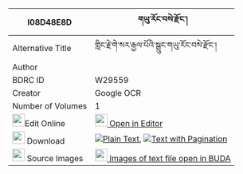 |I08D48E8D|གཡུ་རོང་བསེ་རྫོང་། 
| --- | --- 
|Alternative Title |གླིང་རྗེ་གེ་སར་རྒྱལ་པོའི་སྒྲུང་གཡུ་རོང་བསེ་རྫོང་།
|Author | 
|BDRC ID | W29559
|Creator | Google OCR
|Number of Volumes| 1
|<img width="25" src="https://img.icons8.com/color/25/000000/edit-property.png">Edit Online| [<img width="25" src="https://avatars.githubusercontent.com/u/45091458?s=200&v=4"> Open in Editor](http://editor.openpecha.org/I08D48E8D)
|<img width="25" src="https://img.icons8.com/fluent/48/000000/download-2.png"/>  Download | [![](https://img.icons8.com/color/20/000000/txt.png)Plain Text](https://github.com/Openpecha/I08D48E8D/releases/download/v1/yu_rong_se_dzong_plain_I08D48E8D.zip), [![](https://img.icons8.com/color/20/000000/txt.png)Text with Pagination](https://github.com/Openpecha/I08D48E8D/releases/download/v1/yu_rong_se_dzong_pages_I08D48E8D.zip)
|<img width="25" src="https://img.icons8.com/plasticine/100/000000/pictures-folder.png"/>  Source Images | [<img width="25" src="https://library.bdrc.io/icons/BUDA-small.svg"> Images of text file open in BUDA](https://library.bdrc.io/show/bdr:W29559)